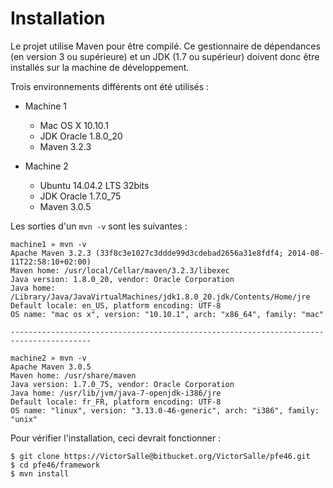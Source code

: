 # Installation

Le projet utilise Maven pour être compilé. Ce gestionnaire de dépendances (en version 3 ou supérieure) et un JDK (1.7 ou supérieur) doivent donc être installés sur la machine de développement.

Trois environnements différents ont été utilisés :
	
* Machine 1
	* Mac OS X 10.10.1
	* JDK Oracle 1.8.0_20
	* Maven 3.2.3

* Machine 2
	* Ubuntu 14.04.2 LTS 32bits
	* JDK Oracle 1.7.0_75
	* Maven 3.0.5

Les sorties d'un `mvn -v` sont les suivantes :

	machine1 » mvn -v
	Apache Maven 3.2.3 (33f8c3e1027c3ddde99d3cdebad2656a31e8fdf4; 2014-08-11T22:58:10+02:00)
	Maven home: /usr/local/Cellar/maven/3.2.3/libexec
	Java version: 1.8.0_20, vendor: Oracle Corporation
	Java home: /Library/Java/JavaVirtualMachines/jdk1.8.0_20.jdk/Contents/Home/jre
	Default locale: en_US, platform encoding: UTF-8
	OS name: "mac os x", version: "10.10.1", arch: "x86_64", family: "mac"
	
    ----------------------------------------------------------------------------------------
	
	machine2 » mvn -v
	Apache Maven 3.0.5
	Maven home: /usr/share/maven
	Java version: 1.7.0_75, vendor: Oracle Corporation
	Java home: /usr/lib/jvm/java-7-openjdk-i386/jre
	Default locale: fr_FR, platform encoding: UTF-8
	OS name: "linux", version: "3.13.0-46-generic", arch: "i386", family: "unix"

Pour vérifier l'installation, ceci devrait fonctionner :

    $ git clone https://VictorSalle@bitbucket.org/VictorSalle/pfe46.git
    $ cd pfe46/framework
    $ mvn install